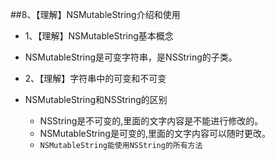 ##8、【理解】NSMutableString介绍和使用
* 1、【理解】NSMutableString基本概念
 * NSMutableString是可变字符串，是NSString的子类。

* 2、【理解】字符串中的可变和不可变
 * NSMutableString和NSString的区别
    * NSString是不可变的,里面的文字内容是不能进行修改的。
    * NSMutableString是可变的,里面的文字内容可以随时更改。
    * `NSMutableString能使用NSString的所有方法`

